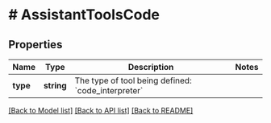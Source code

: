 # # AssistantToolsCode

## Properties

Name | Type | Description | Notes
------------ | ------------- | ------------- | -------------
**type** | **string** | The type of tool being defined: &#x60;code_interpreter&#x60; |

[[Back to Model list]](../../README.md#models) [[Back to API list]](../../README.md#endpoints) [[Back to README]](../../README.md)
